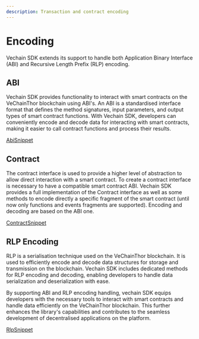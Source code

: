 ```yaml
---
description: Transaction and contract encoding
---
```


# Encoding

Vechain SDK extends its support to handle both Application Binary Interface (ABI) and Recursive Length Prefix (RLP) encoding.

## ABI

Vechain SDK provides functionality to interact with smart contracts on the VeChainThor blockchain using ABI's. An ABI is a standardised interface format that defines the method signatures, input parameters, and output types of smart contract functions. With Vechain SDK, developers can conveniently encode and decode data for interacting with smart contracts, making it easier to call contract functions and process their results.

[AbiSnippet](examples/encoding/abi.ts)

## Contract

The contract interface is used to provide a higher level of abstraction to allow direct interaction with a smart contract. To create a contract interface is necessary to have a compatible smart contract ABI. Vechain SDK provides a full implementation of the Contract interface as well as some methods to encode directly a specific fragment of the smart contract (until now only functions and events fragments are supported). Encoding and decoding are based on the ABI one.

[ContractSnippet](examples/encoding/contract.ts)

## RLP Encoding

RLP is a serialisation technique used on the VeChainThor blockchain. It is used to efficiently encode and decode data structures for storage and transmission on the blockchain. Vechain SDK includes dedicated methods for RLP encoding and decoding, enabling developers to handle data serialization and deserialization with ease.

By supporting ABI and RLP encoding handling, vechain SDK equips developers with the necessary tools to interact with smart contracts and handle data efficiently on the VeChainThor blockchain. This further enhances the library's capabilities and contributes to the seamless development of decentralised applications on the platform.

[RlpSnippet](examples/encoding/rlp.ts)
